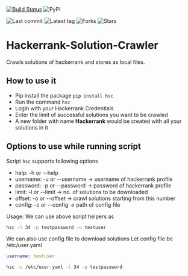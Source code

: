 [![Build Status](https://img.shields.io/travis/com/Nullifiers/Hackerrank-Solution-Crawler?style=for-the-badge)](https://travis-ci.com/Nullifiers/Hackerrank-Solution-Crawler)
![PyPI](https://img.shields.io/pypi/v/hsc?style=for-the-badge)
<!-- ![PyPI - Downloads](https://img.shields.io/pypi/dm/hsc) -->
![Last commit](https://img.shields.io/github/last-commit/Nullifiers/Hackerrank-Solution-Crawler?style=for-the-badge)
![Latest tag](https://img.shields.io/github/v/tag/Nullifiers/Hackerrank-Solution-Crawler?style=for-the-badge)
![Forks](https://img.shields.io/github/forks/Nullifiers/Hackerrank-Solution-Crawler?style=for-the-badge)
![Stars](https://img.shields.io/github/stars/Nullifiers/Hackerrank-Solution-Crawler?style=for-the-badge)

# Hackerrank-Solution-Crawler
Crawls solutions of hackerrank and stores as local files.

## How to use it
- Pip install the package `pip install hsc`
- Run the command `hsc`
- Login with your Hackerrank Credentials
- Enter the limit of successful solutions you want to be crawled
- A new folder with name **Hackerrank** would be created with all your solutions in it

## Options to use while running script
Script `hsc` supports following options
- help:     -h or --help
- username: -u or --username -> username of hackerrank profile
- password: -p or --password -> password of hackerrank profile
- limit:    -l or --limit    -> no. of solutions to be downloaded
- offset:   -o or --offset   -> crawl solutions starting from this number
- config:   -c or --config   -> path of config file

Usage:
We can use above script helpers as
```bash
hsc -l 34 -p testpassword -u testuser
```

We can also use config file to download solutions
Let config file be /etc/user.yaml
```yaml
username: testuser
```

```bash
hsc -c /etc/user.yaml -l 34 -p testpassword
```
